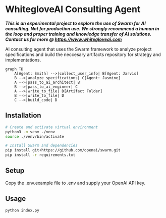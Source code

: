 # WhitegloveAI Consulting Agent
***This is an experimental project to explore the use of Swarm for AI consulting. Not for production use. We strongly recommend a human in the loop and proper training and knowledge transfer of AI solutions. Contact us for more @ https://www.whitegloveai.com***

AI consulting agent that uses the Swarm framework to analyze project specifications and build the neccesary artifacts repository for strategy and implementations.
```mermaid
graph TD
    A[Agent: Smith] -->|collect_user_info| B[Agent: Jarvis]
    B -->|analyze_specifications| C[Agent: Jasmine]
    A -->|pass_to_ai_architect| B
    B -->|pass_to_ai_engineer| C
    A -->|write_to_file| D[Artifact Folder]
    B -->|write_to_file| D
    C -->|build_code| D
```

## Installation

```bash
# Create and activate virtual environment
python3 -m venv ./venv
source ./venv/bin/activate

# Install Swarm and dependencies
pip install git+https://github.com/openai/swarm.git
pip install -r requirements.txt
```

## Setup

Copy the .env.example file to .env and supply your OpenAI API key. 

## Usage

```bash
python index.py
```
